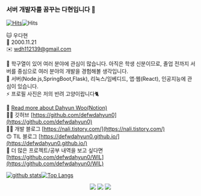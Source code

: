 ### 서버 개발자를 꿈꾸는 다현입니다 👋

[![Hits](https://hits.seeyoufarm.com/api/count/incr/badge.svg?url=https%3A%2F%2Fgithub.com%2Fdefwdahyun0&count_bg=%2379C83D&title_bg=%23555555&icon=&icon_color=%23E7E7E7&title=hits&edge_flat=false)](https://hits.seeyoufarm.com)![Hits](https://img.shields.io/github/followers/defwdahyun0?label=Follow)

🐱 우다현 <br>
🎂 2000.11.21 <br>
✉️  wdh112139@gmail.com <br>

🔭 학구열이 있어 여러 분야에 관심이 많습니다. 아직은 학생 신분이므로, 졸업 전까지 서버를 중심으로 여러 분야의 개발을 경험해볼 생각입니다. <br>
🌱 서버(Node.js,SpringBoot,Flask), 리눅스/임베디드, 앱·웹(React), 인공지능에 관심이 있습니다. <br>
⚡ 프로필 사진은 저의 반려 고양이랍니다🐈  <br>

🤔 [Read more about Dahyun Woo(Notion)](https://www.notion.so/Resume-07a1f07286594a7bbeb296d2678e5f92) <br>
👨‍💻 깃허브 [https://github.com/defwdahyun0](https://github.com/defwdahyun0) <br>
👨‍💻 개발 블로그 [https://nali.tistory.com/](https://nali.tistory.com/) <br>
🙃 TIL 블로그 [https://defwdahyun0.github.io/](https://defwdahyun0.github.io/) <br>
💁 더 많은 프로젝트/공부 내역을 보고 싶다면 [https://github.com/defwdahyun0/WIL](https://github.com/defwdahyun0/WIL) <br>

[![github stats](https://github-readme-stats.vercel.app/api?username=defwdahyun0&show_icons=true&hide_border=true)](https://github.com/defwdahyun0)[![Top Langs](https://github-readme-stats.vercel.app/api/top-langs/?username=defwdahyun0&layout=compact)](https://github.com/defwdahyun0)

<p align="center">
  <a href="mailto:wdh112139@gmail.com"><img src="https://img.shields.io/badge/Gmail-d14836?style=flat-square&logo=Gmail&logoColor=white&link=wdh112139@gmail.com"/></a>
  <a href="https://defwdahyun0.github.io/"><img src="http://img.shields.io/badge/-About%20Me-yellow?style=flat-square&logo=github&link=https://defwdahyun0.github.io/"/></a>
  <a href="https://nali.tistory.com/"><img src="http://img.shields.io/badge/-Tech%20blog-green?style=flat-square&logo=github&link=https://nali.tistory.com/"/></a>&nbsp
</p>
